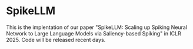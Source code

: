 # SpikeLLM
This is the implentation of our paper "SpikeLLM: Scaling up Spiking Neural Network to Large Language Models via Saliency-based Spiking" in ICLR 2025. Code will be released recent days.

